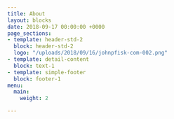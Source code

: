 ```yaml
---
title: About
layout: blocks
date: 2018-09-17 00:00:00 +0000
page_sections:
- template: header-std-2
  block: header-std-2
  logo: "/uploads/2018/09/16/johnpfisk-com-002.png"
- template: detail-content
  block: text-1
- template: simple-footer
  block: footer-1
menu:
  main:
    weight: 2

---
```

